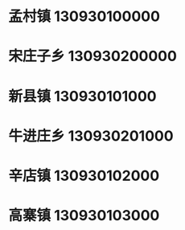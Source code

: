 # 孟村镇 130930100000
# 宋庄子乡 130930200000
# 新县镇 130930101000
# 牛进庄乡 130930201000
# 辛店镇 130930102000
# 高寨镇 130930103000
